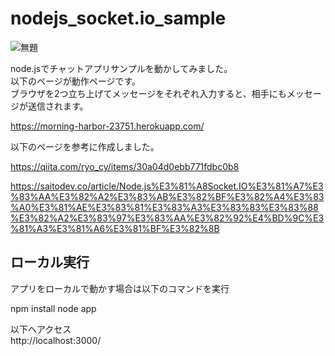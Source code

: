 # nodejs_socket.io_sample

![無題](https://user-images.githubusercontent.com/4074863/79753387-d016d100-8350-11ea-8bc7-bad7c8c0ccd6.png)

node.jsでチャットアプリサンプルを動かしてみました。  
以下のページが動作ページです。  
ブラウザを2つ立ち上げてメッセージをそれぞれ入力すると、相手にもメッセージが送信されます。  

https://morning-harbor-23751.herokuapp.com/


以下のページを参考に作成しました。

https://qiita.com/ryo_cy/items/30a04d0ebb771fdbc0b8

https://saitodev.co/article/Node.js%E3%81%A8Socket.IO%E3%81%A7%E3%83%AA%E3%82%A2%E3%83%AB%E3%82%BF%E3%82%A4%E3%83%A0%E3%81%AE%E3%83%81%E3%83%A3%E3%83%83%E3%83%88%E3%82%A2%E3%83%97%E3%83%AA%E3%82%92%E4%BD%9C%E3%81%A3%E3%81%A6%E3%81%BF%E3%82%8B


## ローカル実行
アプリをローカルで動かす場合は以下のコマンドを実行  

npm install
node app  

以下へアクセス  
http://localhost:3000/  
